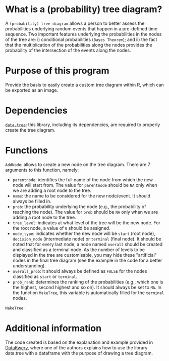 # What is a (probability) tree diagram?
A <code>(probability) tree diagram</code> allows a person to better assess the probabilities underlying random events that happen in a pre-defined time sequence. Two important features underlying the probabilities in the nodes of the tree are: i) conditional probabilities (<code>Bayes Theorem</code>); and ii) the fact that the multiplication of the probabilities along the nodes provides the probability of the intersection of the events along the nodes.

# Purpose of this program
Provide the basis to easily create a custom tree diagram within R, which can be exported as an image.

# Dependencies
<code><a href="https://cran.r-project.org/web/packages/data.tree/">data.tree</a></code>: this library, including its dependencies, are required to properly create the tree diagram.

# Functions
<code>AddNode</code>: allows to create a new node on the tree diagram. There are 7 arguments to this function, namely:
* <code>parentnode</code>: identifies the full name of the node from which the new node will start from. The value for <code>parentnode</code> should be <code>NA</code> only when we are adding a root node to the tree.
* <code>name</code>: the name to be considered for the new node/event. It should always be filled in.
* <code>prob</code>: the probability underlying the node (e.g., the probability of reaching the node). The value for <code>prob</code> should be <code>NA</code> only when we are adding a root node to the tree.
* <code>tree_level</code>: indicates at what level of the tree will be the new node. For the root node, a value of <code>0</code> should be assigned.
* <code>node_type</code>: indicates whether the new node will be <code>start</code> (root node), <code>decision_node</code> (intermediate node) or <code>terminal</code> (final node). It should be noted that for every last node, a node named <code>overall</code> should be created and classified as a terminal node. As the number of levels to be displayed in the tree are customisable, you may hide these "artificial" nodes in the final tree diagram (see the example in the code for a better understanding).
* <code>overall_prob</code>: it should always be defined as <code>FALSE</code> for the nodes classified as <code>start</code> or <code>terminal</code>.
* <code>prob_rank</code>: determines the ranking of the probabilities (e.g., which one is the highest, second highest and so on). It should always be set to <code>NA</code>. In the function <code>MakeTree</code>, this variable is automatically filled for the <code>terminal</code> nodes.

<code>MakeTree</code>:

# Additional information
The code created is based on the explanation and example provided in <a href="https://www.datakwery.com/project/tree/">DataKwery</a>, where one of the authors explains how to use the library data.tree with a dataframe with the purpose of drawing a tree diagram.
